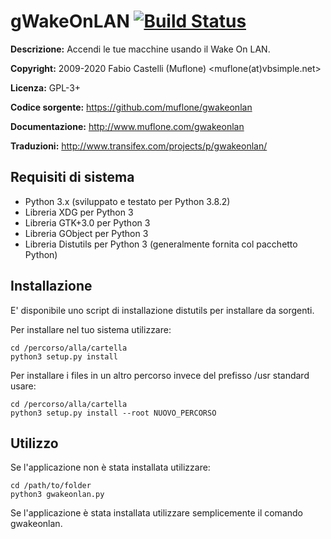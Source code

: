gWakeOnLAN [![Build Status](https://travis-ci.org/muflone/gwakeonlan.svg?branch=master)](https://travis-ci.org/muflone/gwakeonlan)
==========
**Descrizione:** Accendi le tue macchine usando il Wake On LAN.

**Copyright:** 2009-2020 Fabio Castelli (Muflone) <muflone(at)vbsimple.net>

**Licenza:** GPL-3+

**Codice sorgente:** https://github.com/muflone/gwakeonlan

**Documentazione:** http://www.muflone.com/gwakeonlan

**Traduzioni:** http://www.transifex.com/projects/p/gwakeonlan/

Requisiti di sistema
--------------------

* Python 3.x (sviluppato e testato per Python 3.8.2)
* Libreria XDG per Python 3
* Libreria GTK+3.0 per Python 3
* Libreria GObject per Python 3
* Libreria Distutils per Python 3 (generalmente fornita col pacchetto Python)

Installazione
-------------

E' disponibile uno script di installazione distutils per installare da sorgenti.

Per installare nel tuo sistema utilizzare:

    cd /percorso/alla/cartella
    python3 setup.py install

Per installare i files in un altro percorso invece del prefisso /usr standard
usare:

    cd /percorso/alla/cartella
    python3 setup.py install --root NUOVO_PERCORSO

Utilizzo
--------

Se l'applicazione non è stata installata utilizzare:

    cd /path/to/folder
    python3 gwakeonlan.py

Se l'applicazione è stata installata utilizzare semplicemente il comando
gwakeonlan.
